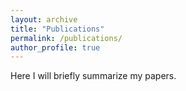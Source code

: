 ```yaml
---
layout: archive
title: "Publications"
permalink: /publications/
author_profile: true
---
```

<p> Here I will briefly summarize my papers. </p>
